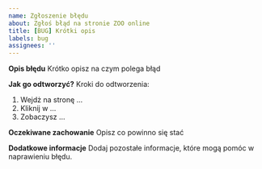 ```yaml
--- 
name: Zgłoszenie błędu
about: Zgłoś błąd na stronie ZOO online
title: [BUG] Krótki opis
labels: bug
assignees: ''
---
```


**Opis błędu**
Krótko opisz na czym polega błąd

**Jak go odtworzyć?**
Kroki do odtworzenia:
1. Wejdż na stronę ...
2. Kliknij w ...
3. Zobaczysz ...

**Oczekiwane zachowanie**
Opisz co powinno się stać

**Dodatkowe informacje**
Dodaj pozostałe informacje, które mogą pomóc w naprawieniu błędu.
